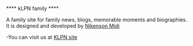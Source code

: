 
**** kLPN family ****

A family site for family news, blogs, memorable moments and biographies. It is designed and developed by [Nikenson Midi](http://klpnfamily.com/cv/nick)

-You can visit us at [KLPN site](http://klpnfamily.com/)

